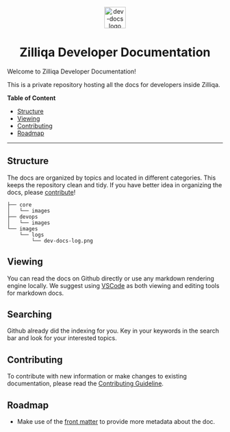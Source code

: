 
<p align="center">
  <img alt="dev-docs logo" src="https://i.ibb.co/gDtknr3/dev-docs-log.png" height="50px" />
  <h1 align="center">Zilliqa Developer Documentation</h1>
</p>

Welcome to Zilliqa Developer Documentation!

This is a private repository hosting all the docs for developers inside Zilliqa.

**Table of Content**

- [Structure](#structure)
- [Viewing](#viewing)
- [Contributing](#contributing)
- [Roadmap](#roadmap)

---
## Structure

The docs are organized by topics and located in different categories. This keeps the repository clean and tidy. If you have better idea in organizing the docs, please [contribute](#contributing)!

```
├── core
│   └── images
├── devops
│   └── images
└── images
    └── logs
        └── dev-docs-log.png
```

## Viewing

You can read the docs on Github directly or use any markdown rendering engine locally. We suggest using [VSCode](https://github.com/Microsoft/vscode) as both viewing and editing tools for markdown docs.

## Searching

Github already did the indexing for you. Key in your keywords in the search bar and look for your interested topics.

## Contributing

To contribute with new information or make changes to existing documentation, please read the [Contributing Guideline](contributing.md).

## Roadmap

- Make use of the [front matter](https://jekyllrb.com/docs/front-matter/) to provide more metadata about the doc.


